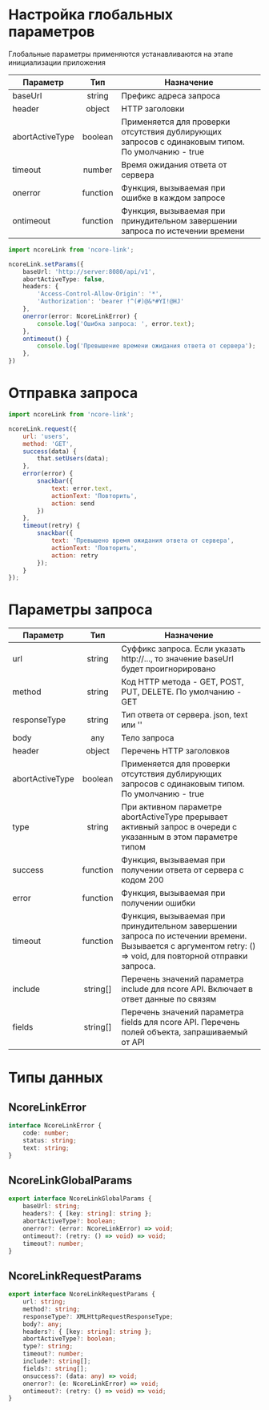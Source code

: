 # Настройка глобальных параметров

Глобальные параметры применяются устанавливаются на этапе инициализации приложения

|Параметр|Тип|Назначение|
|--------|:-:|----------|
|baseUrl|string|Префикс адреса запроса|
|header|object|HTTP заголовки|
|abortActiveType|boolean|Применяется для проверки отсутствия дублирующих запросов с одинаковым типом. По умолчанию - true|
|timeout|number|Время ожидания ответа от сервера|
|onerror|function|Функция, вызываемая при ошибке в каждом запросе|
|ontimeout|function|Функция, вызываемая при принудительном завершении запроса по истечении времени|

``` typescript
import ncoreLink from 'ncore-link';

ncoreLink.setParams({
    baseUrl: 'http://server:8080/api/v1',
    abortActiveType: false,
    headers: {
        'Access-Control-Allow-Origin': '*',
        'Authorization': 'bearer !^(#)@&*#YI!@HJ'
    },
    onerror(error: NcoreLinkError) {
        console.log('Ошибка запроса: ', error.text);
    },
    ontimeout() {
        console.log('Превышение времени ожидания ответа от сервера');
    },
})
```

# Отправка запроса

``` javascript
import ncoreLink from 'ncore-link';

ncoreLink.request({
    url: 'users',
    method: 'GET',
    success(data) {
        that.setUsers(data);
    },
    error(error) {
        snackbar({
            text: error.text,
            actionText: 'Повторить',
            action: send
        })
    },
    timeout(retry) {
        snackbar({
            text: 'Превышено время ожидания ответа от сервера',
            actionText: 'Повторить',
            action: retry
        });
    }
});
```

# Параметры запроса

|Параметр|Тип|Назначение|
|--------|:-:|----------|
|url|string|Суффикс запроса. Если указать http://..., то значение baseUrl будет проигнорировано|
|method|string|Код HTTP метода - GET, POST, PUT, DELETE. По умолчанию - GET|
|responseType|string|Тип ответа от сервера. json, text или ''|
|body|any|Тело запроса|
|header|object|Перечень HTTP заголовков|
|abortActiveType|boolean|Применяется для проверки отсутствия дублирующих запросов с одинаковым типом. По умолчанию - true|
|type|string|При активном параметре abortActiveType прерывает активный запрос в очереди с указанным в этом параметре типом|
|success|function|Функция, вызываемая при получении ответа от сервера с кодом 200|
|error|function|Функция, вызываемая при получении ошибки|
|timeout|function|Функция, вызываемая при принудительном завершении запроса по истечении времени. Вызывается с аргументом retry: () => void, для повторной отправки запроса.|
|include|string[]|Перечень значений параметра include для ncore API. Включает в ответ данные по связям|
|fields|string[]|Перечень значений параметра fields для ncore API. Перечень полей объекта, запрашиваемый от API|

# Типы данных

## NcoreLinkError

``` typescript
interface NcoreLinkError {
    code: number;
    status: string;
    text: string;  
}
```

## NcoreLinkGlobalParams

``` typescript
export interface NcoreLinkGlobalParams {
    baseUrl: string;
    headers?: { [key: string]: string };
    abortActiveType?: boolean;
    onerror?: (error: NcoreLinkError) => void;
    ontimeout?: (retry: () => void) => void;
    timeout?: number;
}
```

## NcoreLinkRequestParams

``` typescript
export interface NcoreLinkRequestParams {
    url: string;
    method?: string;
    responseType?: XMLHttpRequestResponseType;
    body?: any;
    headers?: { [key: string]: string };
    abortActiveType?: boolean;
    type?: string;
    timeout?: number;
    include?: string[];
    fields?: string[];
    onsuccess?: (data: any) => void;
    onerror?: (e: NcoreLinkError) => void;
    ontimeout?: (retry: () => void) => void;
}
```